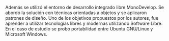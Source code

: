 Además   se   utilizó   el   entorno   de   desarrollo   integrado   libre   MonoDevelop.   Se   abordó   la   solución   con   técnicas  orientadas a objetos y se aplicaron patrones de diseño. Uno de los objetivos propuestos por los autores, fue aprender  a utilizar tecnologías libres y modernas utilizando Software Libre. En el caso de estudio se probó portabilidad entre  Ubuntu GNU/Linux y Microsoft Windows.